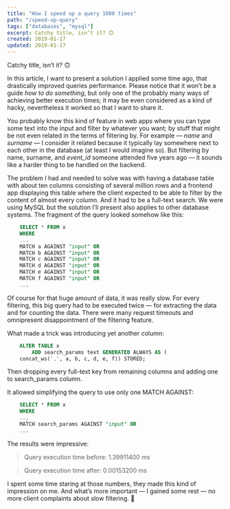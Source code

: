 ```yaml
---
title: "How I speed up a query 1000 times"
path: "/speed-up-query"
tags: ["databases", "mysql"]
excerpt: Catchy title, isn’t it? 🙃
created: 2019-01-17
updated: 2019-01-17
---
```


Catchy title, isn’t it? 🙃

In this article, I want to present a solution I applied some time ago, that drastically improved queries performance. Please notice that it won’t be a guide _how to do something_, but only one of the probably many ways of achieving better execution times; it may be even considered as a kind of hacky, nevertheless it worked so that I want to share it.

You probably know this kind of feature in web apps where you can type some text into the input and filter by whatever you want; by stuff that might be not even related in the terms of filtering by. For example — _name_ and _surname_ — I consider it related because it typically lay somewhere next to each other in the database (at least I would imagine so). But filtering by name, surname, and _event_id_ someone attended five years ago — it sounds like a harder thing to be handled on the backend.

The problem I had and needed to solve was with having a database table with about ten columns consisting of several million rows and a frontend app displaying this table where the client expected to be able to filter by the content of almost every column. And it had to be a full-text search. We were using MySQL but the solution I’ll present also applies to other database systems. The fragment of the query looked somehow like this:

```sql
    SELECT * FROM x
    WHERE
    ...
    MATCH a AGAINST "input" OR
    MATCH b AGAINST "input" OR
    MATCH c AGAINST "input" OR
    MATCH d AGAINST "input" OR
    MATCH e AGAINST "input" OR
    MATCH f AGAINST "input" OR
    ...
```

Of course for that huge amount of data, it was really slow. For every filtering, this big query had to be executed twice — for extracting the data and for counting the data. There were many request timeouts and omnipresent disappointment of the filtering feature.

What made a trick was introducing yet another column:

```sql
    ALTER TABLE x
        ADD search_params text GENERATED ALWAYS AS (
    concat_ws(',', a, b, c, d, e, f)) STORED;
```

Then dropping every full-text key from remaining columns and adding one to search_params column.

It allowed simplifying the query to use only one MATCH AGAINST:

```sql
    SELECT * FROM x
    WHERE
    ...
    MATCH search_params AGAINST "input" OR
    ...
```

The results were impressive:

> Query execution time before: 1.39911400 ms

> Query execution time after: 0.00153200 ms

I spent some time staring at those numbers, they made this kind of impression on me. And what’s more important — I gained some rest — no more client complaints about slow filtering. 🙈
